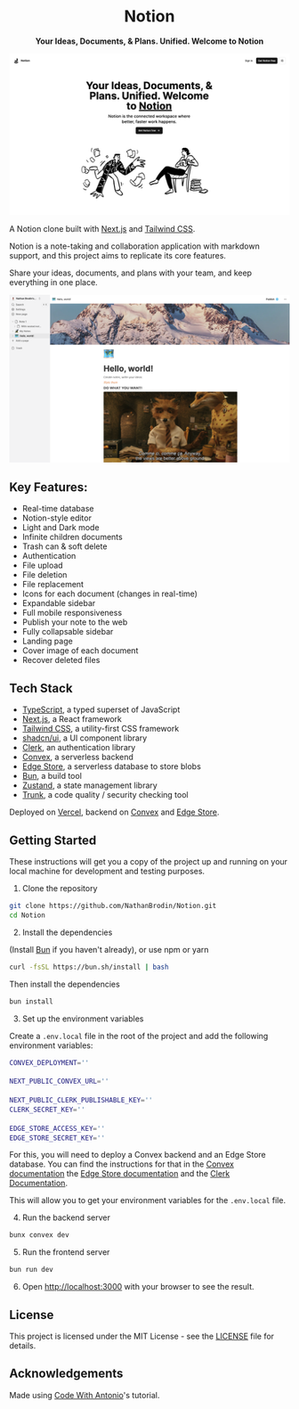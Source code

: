 <div align="center">

# Notion
**Your Ideas, Documents, & Plans. Unified. Welcome to Notion**

</div>

![Marketing page](.github/images/marketing.png)

A Notion clone built with [Next.js](https://nextjs.org/) and [Tailwind CSS](https://tailwindcss.com/).

Notion is a note-taking and collaboration application with markdown support, and this project aims to replicate its core features.

Share your ideas, documents, and plans with your team, and keep everything in one place.

![Documents](.github/images/documents.png)

## Key Features:

- Real-time database
- Notion-style editor
- Light and Dark mode
- Infinite children documents
- Trash can & soft delete
- Authentication
- File upload
- File deletion
- File replacement
- Icons for each document (changes in real-time)
- Expandable sidebar
- Full mobile responsiveness
- Publish your note to the web
- Fully collapsable sidebar
- Landing page
- Cover image of each document
- Recover deleted files

## Tech Stack

- [TypeScript](https://www.typescriptlang.org/), a typed superset of JavaScript
- [Next.js](https://nextjs.org/), a React framework
- [Tailwind CSS](https://tailwindcss.com/), a utility-first CSS framework
- [shadcn/ui](https://ui.shadcn.com/), a UI component library
- [Clerk](https://clerk.com/), an authentication library
- [Convex](https://www.convex.dev/), a serverless backend
- [Edge Store](https://edgestore.dev/), a serverless database to store blobs
- [Bun](https://bun.sh/), a build tool
- [Zustand](https://zustand-demo.pmnd.rs/), a state management library
- [Trunk](https://trunk.io/), a code quality / security checking tool

Deployed on [Vercel](https://vercel.com/), backend on [Convex](https://www.convex.dev/) and [Edge Store](https://edgestore.dev/).

## Getting Started

These instructions will get you a copy of the project up and running on your local machine for development and testing purposes.

1. Clone the repository

```bash
git clone https://github.com/NathanBrodin/Notion.git
cd Notion
```

2. Install the dependencies

(Install [Bun](https://bun.sh/) if you haven't already), or use npm or yarn
```bash
curl -fsSL https://bun.sh/install | bash
```
Then install the dependencies

```bash
bun install
```

3. Set up the environment variables

Create a `.env.local` file in the root of the project and add the following environment variables:
```bash
CONVEX_DEPLOYMENT=''

NEXT_PUBLIC_CONVEX_URL=''

NEXT_PUBLIC_CLERK_PUBLISHABLE_KEY=''
CLERK_SECRET_KEY=''

EDGE_STORE_ACCESS_KEY=''
EDGE_STORE_SECRET_KEY=''
```

For this, you will need to deploy a Convex backend and an Edge Store database.
You can find the instructions for that in the [Convex documentation](https://docs.convex.dev/quickstart/nextjs) the [Edge Store documentation](https://edgestore.dev/docs/quick-start) and the [Clerk Documentation](https://clerk.com/docs/quickstarts/nextjs).

This will allow you to get your environment variables for the `.env.local` file.

4. Run the backend server

```bash
bunx convex dev
```

5. Run the frontend server

```bash
bun run dev
```

6. Open [http://localhost:3000](http://localhost:3000) with your browser to see the result.

## License
This project is licensed under the MIT License - see the [LICENSE](LICENSE) file for details.

## Acknowledgements

Made using [Code With Antonio](https://www.youtube.com/watch?v=0OaDyjB9Ib8)'s tutorial.
